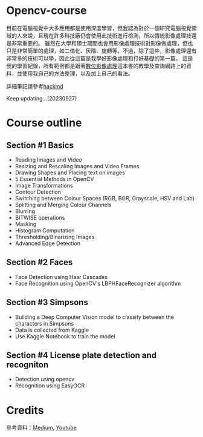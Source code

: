 # Opencv-course
目前在電腦視覺中大多應用都是使用深度學習，但我認為對於一個研究電腦視覺領域的人來說，且現在許多科技廠仍會使用此技術進行檢測，所以傳統影像處理技還是非常重要的。
雖然在大學和碩士期間也會用影像處理技術對影像做處理，但也只是非常簡單的處理，如二值化、灰階、旋轉等。不過，除了這些，影像處理還有非常多的技術可以學，因此從這篇是我學好影像處理和打好基礎的第一篇。
這是我的學習紀錄，所有範例都是跟著[數位影像處理](https://www.books.com.tw/products/0010923809)這本書的教學及查詢網路上的資料，並使用我自己的方法整理，以及加上自己的看法。

詳細筆記請參考[hackmd](https://hackmd.io/juj5Mz2aTZmAQEwDXPXmdg?view)

Keep updating...(20230927)

# Course outline
## Section #1 Basics
- Reading Images and Video 
- Resizing and Rescaling Images and Video Frames
- Drawing Shapes and Placing text on images
- 5 Essential Methods in OpenCV
- Image Transformations
- Contour Detection
- Switching between Colour Spaces (RGB, BGR, Grayscale, HSV and Lab)
- Splitting and Merging Colour Channels
- Blurring
- BITWISE operations
- Masking
- Histogram Computation
- Thresholding/Binarizing Images
- Advanced Edge Detection
## Section #2 Faces
- Face Detection using Haar Cascades 
- Face Recognition using OpenCV's LBPHFaceRecognizer algorithm
## Section #3 Simpsons
- Building a Deep Computer Vision model to classify between the characters in Simpsons
- Data is collected from Kaggle
- Use Kaggle Notebook to train the model

## Section #4 License plate detection and recogniton
- Detection using opencv
- Recognition using EasyOCR

# Credits
參考資料：[Medium][1], [Youtube][2]

[1]: https://medium.com/jimmy-wang/opencv-基礎教學筆記-with-python-d780f571a57a "Medium"
[2]: https://www.youtube.com/watch?v=oXlwWbU8l2o "Youtube"
